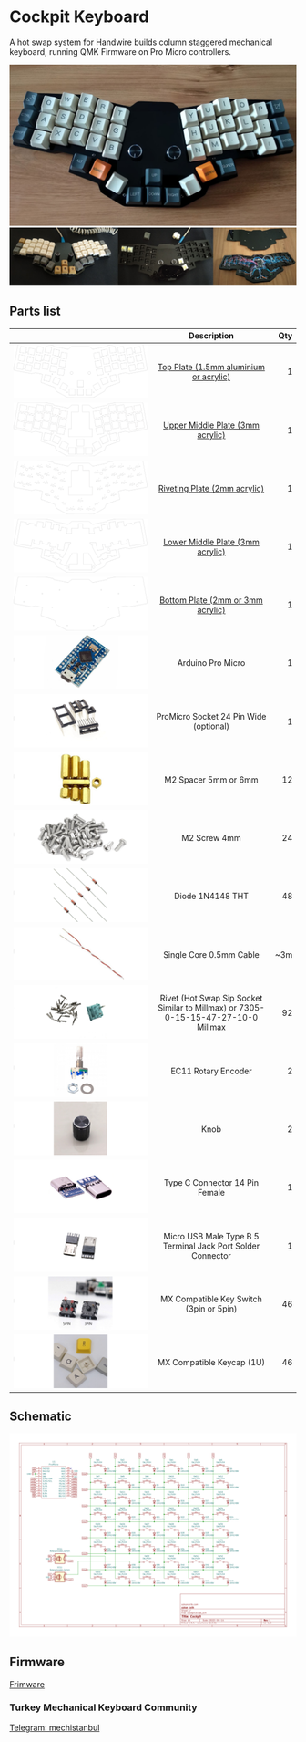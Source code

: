
# Cockpit Keyboard

A hot swap system for Handwire builds column staggered mechanical keyboard, running QMK Firmware on Pro Micro controllers. 

![Cockpit Keyboard](image/cockpit-keyboard1.jpg)                  
![Cockpit Keyboard](image/cockpit-keyboard3.jpg)          
## Parts list 

|                                                     | Description                                                         | Qty  |
| :---                                                |    :----:                                                           | ---: |
| ![top plate](image/TopPlate.png)                    |[Top Plate (1.5mm aluminium or acrylic)](acrylic-plate/top-plate/)   | 1    |
| ![upper middle plate](image/UpperMiddlePlate.png)   |[Upper Middle Plate (3mm acrylic)](acrylic-plate/upper-middle-plate/)| 1    |
| ![riveting plate](image/RivetingPlate.png)          |[Riveting Plate (2mm acrylic)](acrylic-plate/riveting-plate/)        | 1    |
| ![lower middle plate](image/LowerMiddlePlate.png)   |[Lower Middle Plate (3mm acrylic)](acrylic-plate/lower-middle-plate/)| 1    |
| ![bottom plate](image/BottomPlate.png)              |[Bottom Plate (2mm or 3mm acrylic)](acrylic-plate/bottom-plate/)     | 1    |
| ![arduino pro micro](image/ArduinoProMicro.jpg)     |Arduino Pro Micro                                                    | 1    |
| ![promicro socket](image/promicro-socket.jpg)       |ProMicro Socket 24 Pin Wide (optional)                               | 1    |
| ![Spacer](image/Spacer.jpg)                         |M2 Spacer 5mm or 6mm                                                 | 12   |
| ![M2screw](image/M2screw.jpg)                       |M2 Screw 4mm                                                         | 24   |
| ![Diode 1N4148](image/Diode1N4148.jpg)              |Diode 1N4148 THT                                                     | 48   |
| ![cable](image/cable.jpg)                           |Single Core 0.5mm Cable                                              | ~3m  |
| ![Rivet](image/switch-rivet.jpg)                    |Rivet (Hot Swap Sip Socket Similar to Millmax) or 7305-0-15-15-47-27-10-0 Millmax | 92   |
| ![Ec11](image/ec11-rotary-encoder.jpg)              |EC11 Rotary Encoder                                                  | 2    |
| ![Knob](image/encoder-knob.jpg)                     |Knob                                                                 | 2    |
| ![type c](image/type-c.jpg)                         |Type C Connector 14 Pin Female                                       | 1    |
| ![micro connetor](image/MicroConnector.jpg)         |Micro USB Male Type B 5 Terminal Jack Port Solder Connector          | 1    |
| ![switch](image/MX-switch.jpg)                      |MX Compatible Key Switch (3pin or 5pin)                              | 46   |
| ![keycaps](image/Keycaps.jpg)                       |MX Compatible Keycap (1U)                                            | 46   |


## Schematic
![schematic](schematic/cockpit.svg)

## Firmware
[Frimware](Firmware)

### Turkey Mechanical Keyboard Community
[Telegram: mechistanbul](https://t.me/mechistanbul)
